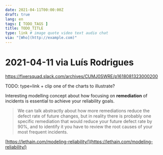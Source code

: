 ```yaml
---
date: 2021-04-11T00:00:00Z
draft: true
lang: en
tags: [ TODO_TAGS ]
title: TODO_TITLE
type: link # image quote video text audio chat
via: "[Who](http://example.com)"
---
```



# 2021-04-11 via Luís Rodrigues
https://fixersquad.slack.com/archives/CUMJ0SWRE/p1618081323000200

TODO: type=link + clip one of the charts to illustrate?

Interesting modelling concept about how focusing on **remediation** of incidents is essential to achieve your reliability goals.

> We can talk abstractly about how more remediations reduce the defect rate of future changes, but in reality there is probably one specific remediation that would reduce your future defect rate by 90%, and to identify it you have to review the root causes of your most frequent incidents.

[https://lethain.com/modeling-reliability/](https://lethain.com/modeling-reliability/)

